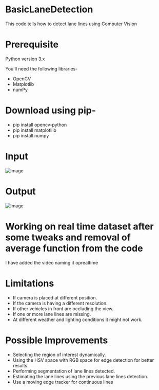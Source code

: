 # BasicLaneDetection
This code tells how to detect lane lines using Computer Vision
# Prerequisite
Python version 3.x

You'll need the following libraries-
* OpenCV
* Matplotlib
* numPy

# Download using pip-
* pip install opencv-python
* pip install matplotliib
* pip install numpy

# Input
![image](https://user-images.githubusercontent.com/73696432/236664193-234d48e1-236c-4bba-bf13-fff220084b86.png)

# Output
![image](https://user-images.githubusercontent.com/73696432/236662944-c9a78a0a-8eb8-4f4b-9c48-29bce5e43949.png)

# Working on real time dataset after some tweaks and removal of average function from the code
I have added the video naming it oprealtime

# Limitations
* If camera is placed at different position.
* If the camera is having a different resolution.
* If other vehicles in front are occluding the view.
* If one or more lane lines are missing.
* At different weather and lighting conditions it might not work.

# Possible Improvements
* Selecting the region of interest dynamically.
* Using the HSV space with RGB space for edge detection for better results.
* Performing segmentation of lane lines detected.
* Estimating the lane lines using the previous lane lines detection.
* Use a moving edge tracker for continuous lines
 
